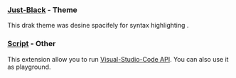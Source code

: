 ### [Just-Black](https://github.com/nurmohammed840/extension.vsix/tree/Just-Black) - Theme
This drak theme was desine spacifely for syntax highlighting .

### [Script](https://github.com/nurmohammed840/extension.vsix/tree/Script) - Other
This extension allow you to run [Visual-Studio-Code API](https://code.visualstudio.com/api/references/vscode-api). You can also use it as playground.